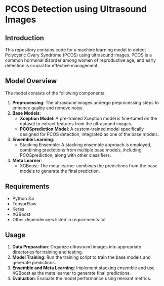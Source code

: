 # PCOS Detection using Ultrasound Images

## Introduction
This repository contains code for a machine learning model to detect Polycystic Ovary Syndrome (PCOS) using ultrasound images. PCOS is a common hormonal disorder among women of reproductive age, and early detection is crucial for effective management.

## Model Overview
The model consists of the following components:

1. **Preprocessing**: The ultrasound images undergo preprocessing steps to enhance quality and remove noise.
2. **Base Models**:
   - **Xception Model**: A pre-trained Xception model is fine-tuned on the dataset to extract features from the ultrasound images.
   - **PCOSprediction Model**: A custom-trained model specifically designed for PCOS detection, integrated as one of the base models.
3. **Ensemble Learning**:
   - Stacking Ensemble: A stacking ensemble approach is employed, combining predictions from multiple base models, including PCOSprediction, along with other classifiers.
4. **Meta Learner**:
   - XGBoost: The meta learner combines the predictions from the base models to generate the final prediction.

## Requirements
- Python 3.x
- TensorFlow
- Keras
- XGBoost
- Other dependencies listed in requirements.txt

## Usage
1. **Data Preparation**: Organize ultrasound images into appropriate directories for training and testing.
2. **Model Training**: Run the training script to train the base models and generate predictions.
3. **Ensemble and Meta Learning**: Implement stacking ensemble and use XGBoost as the meta learner to generate final predictions.
4. **Evaluation**: Evaluate the model performance using relevant metrics.

